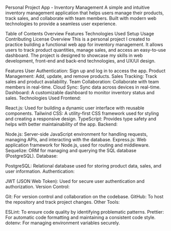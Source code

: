 Personal Project App - Inventory Management
A simple and intuitive inventory management application that helps users manage their products, track sales, and collaborate with team members. Built with modern web technologies to provide a seamless user experience.

Table of Contents
Overview
Features
Technologies Used
Setup
Usage
Contributing
License
Overview
This is a personal project I created to practice building a functional web app for inventory management. It allows users to track product quantities, manage sales, and access an easy-to-use dashboard. The project is designed to showcase my skills in web development, front-end and back-end technologies, and UX/UI design.

Features
User Authentication: Sign up and log in to access the app.
Product Management: Add, update, and remove products.
Sales Tracking: Track sales and product availability.
Team Collaboration: Collaborate with team members in real-time.
Cloud Sync: Sync data across devices in real-time.
Dashboard: A customizable dashboard to monitor inventory status and sales.
Technologies Used
Frontend:

React.js: Used for building a dynamic user interface with reusable components.
Tailwind CSS: A utility-first CSS framework used for styling and creating a responsive design.
TypeScript: Provides type safety and helps with better maintainability of the app.
Backend:

Node.js: Server-side JavaScript environment for handling requests, managing APIs, and interacting with the database.
Express.js: Web application framework for Node.js, used for routing and middleware.
Sequelize: ORM for managing and querying the SQL database (PostgreSQL).
Database:

PostgreSQL: Relational database used for storing product data, sales, and user information.
Authentication:

JWT (JSON Web Token): Used for secure user authentication and authorization.
Version Control:

Git: For version control and collaboration on the codebase.
GitHub: To host the repository and track project changes.
Other Tools:

ESLint: To ensure code quality by identifying problematic patterns.
Prettier: For automatic code formatting and maintaining a consistent code style.
dotenv: For managing environment variables securely.
